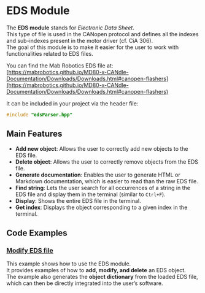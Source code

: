 # EDS Module

The **EDS module** stands for *Electronic Data Sheet*.  
This type of file is used in the CANopen protocol and defines all the indexes and sub-indexes present in the motor driver (cf. CiA 306).  
The goal of this module is to make it easier for the user to work with functionalities related to EDS files.  

You can find the Mab Robotics EDS file at:  
[https://mabrobotics.github.io/MD80-x-CANdle-Documentation/Downloads/Downloads.html#canopen-flashers](https://mabrobotics.github.io/MD80-x-CANdle-Documentation/Downloads/Downloads.html#canopen-flashers)

It can be included in your project via the header file:

```cpp
#include "edsParser.hpp"
```

## Main Features

- **Add new object**: Allows the user to correctly add new objects to the EDS file.  
- **Delete object**: Allows the user to correctly remove objects from the EDS file.  
- **Generate documentation**: Enables the user to generate HTML or Markdown documentation, which is easier to read than the raw EDS file.  
- **Find string**: Lets the user search for all occurrences of a string in the EDS file and display them in the terminal (similar to `Ctrl+F`).  
- **Display**: Shows the entire EDS file in the terminal.  
- **Get index**: Displays the object corresponding to a given index in the terminal.  

## Code Examples

### [Modify EDS file](https://github.com/mabrobotics/CANdle-SDK/blob/main/examples/cpp/eds_example_update_eds_file.cpp)

This example shows how to use the EDS module.  
It provides examples of how to **add, modify, and delete** an EDS object.  
The example also generates the **object dictionary** from the loaded EDS file, which can then be directly integrated into the user’s software.  